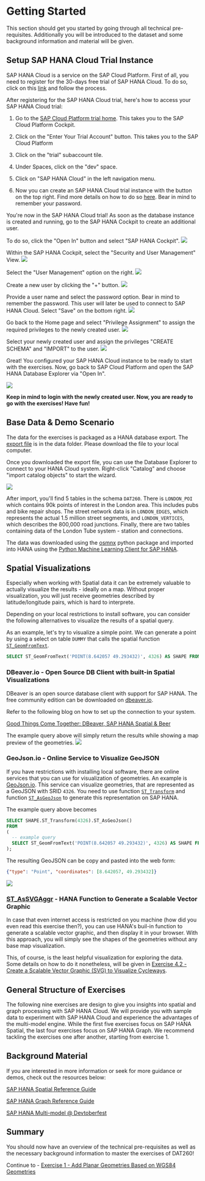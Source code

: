 # Getting Started

This section should get you started by going through all technical pre-requisites. Additionally you will be introduced to the dataset and some background information and material will be given.

## Setup SAP HANA Cloud Trial Instance <a name="subex1"></a>

SAP HANA Cloud is a service on the SAP Cloud Platform.
First of all, you need to register for the 30-days free trial of SAP HANA Cloud.
To do so, click on this [link](https://www.sap.com/registration/trial.9a2d77fd-9c7a-48d7-b618-5b83ba9d0445.html) and follow the process.

After registering for the SAP HANA Cloud trial, here's how to access your SAP HANA Cloud trial:

  1. Go to the [SAP Cloud Platform trial home](https://account.hanatrial.ondemand.com/register). This takes you to the SAP Cloud Platform Cockpit.

  2. Click on the "Enter Your Trial Account" button. This takes you to the SAP Cloud Platform 

  3. Click on the "trial" subaccount tile.

  4. Under Spaces, click on the "dev" space.

  5. Click on "SAP HANA Cloud" in the left navigation menu. 
  
  6. Now you can create an SAP HANA Cloud trial instance with the button on the top right. Find more details on how to do so [here](https://help.sap.com/viewer/db19c7071e5f4101837e23f06e576495/2020_03_QRC/en-US/784a1dbb421a4da29fb1e3bdf5f198ec.html). Bear in mind to remember your password.

You're now in the SAP HANA Cloud trial! 
As soon as the database instance is created and running, go to the SAP HANA Cockpit to create an additional user.

To do so, click the "Open In" button and select "SAP HANA Cockpit".
![](images/HANA_Cockpit.png)

Within the SAP HANA Cockpit, select the "Security and User Management" View.
![](images/select_view_cockpit.png)

Select the "User Management" option on the right.
![](images/user_management.png)

Create a new user by clicking the "+" button.
![](images/create_user.png)

Provide a user name and select the password option. Bear in mind to remember the password.
This user will later be used to connect to SAP HANA Cloud.
Select "Save" on the bottom right.
![](images/user_dialog.png)

Go back to the Home page and select "Privilege Assignment" to assign the required privileges to the newly created user.
![](images/privileges_mgmt.png)

Select your newly created user and assign the privileges "CREATE SCHEMA" and "IMPORT" to the user.
![](images/privilege_assignment.png)

Great! You configured your SAP HANA Cloud instance to be ready to start with the exercises.
Now, go back to SAP Cloud Platform and open the SAP HANA Database Explorer via "Open In".

![](images/Database_Explorer.png)

**Keep in mind to login with the newly created user.
Now, you are ready to go with the exercises! Have fun!**

## Base Data & Demo Scenario <a name="subex2"></a>
The data for the exercises is packaged as a HANA database export. The [export file](../data/DAT260.tar.gz) is in the data folder. Please download the file to your local computer.

Once you downloaded the export file, you can use the Database Explorer to connect to your HANA Cloud system. Right-click "Catalog" and choose "import catalog objects" to start the wizard.

![](images/import_catalog_objects.png)

After import, you'll find 5 tables in the schema `DAT260`. There is `LONDON_POI` which contains 90k points of interest in the London area. This includes pubs and bike repair shops. The street network data is in `LONDON_EDGES`, which represents the actual 1.5 million street segments, and `LONDON_VERTICES`, which describes the 800,000 road junctions. Finally, there are two tables containing data of the London Tube system - station and connections.

The data was downloaded using the [osmnx](https://github.com/gboeing/osmnx) python package and imported into HANA using the [Python Machine Learning Client for SAP HANA](https://pypi.org/project/hana-ml/).

## Spatial Visualizations <a name="subex3"></a>
Especially when working with Spatial data it can be extremely valuable to actually visualize the results - ideally on a map. Without proper visualization, you will just receive geometries described by latitude/longitude pairs, which is hard to interprete.

Depending on your local restrictions to install software, you can consider the following alternatives to visualize the results of a spatial query.

As an example, let's try to visualize a simple point. We can generate a point by using a select on table ```DUMMY``` that calls the spatial function [```ST_GeomFromText```](https://help.sap.com/viewer/bc9e455fe75541b8a248b4c09b086cf5/2020_03_QRC/en-US/7a194a8e787c1014bed49b5134e6b930.html).

```sql
SELECT ST_GeomFromText('POINT(8.642057 49.293432)', 4326) AS SHAPE FROM DUMMY;
```

### DBeaver.io - Open Source DB Client with built-in Spatial Visualizations
DBeaver is an open source database client with support for SAP HANA. The free community edition can be downloaded on [dbeaver.io](https://dbeaver.io/download/).

Refer to the following blog on how to set up the connection to your system.

[Good Things Come Together: DBeaver, SAP HANA Spatial & Beer](https://blogs.sap.com/2020/01/08/good-things-come-together-dbeaver-sap-hana-spatial-beer/)

The example query above will simply return the results while showing a map preview of the geometries.
![](images/dbeaver_preview.png)

### GeoJson.io - Online Service to Visualize GeoJSON
If you have restrictions with installing local software, there are online services that you can use for visualization of geometries. An example is [GeoJson.io](http://geojson.io). This service can visualize geometries, that are represented as a GeoJSON with SRID ```4326```. You need to use function [```ST_Transform```](https://help.sap.com/viewer/bc9e455fe75541b8a248b4c09b086cf5/2020_03_QRC/en-US/e2b1e876847a47de86140071ba487881.html) and function [```ST_AsGeoJson```](https://help.sap.com/viewer/bc9e455fe75541b8a248b4c09b086cf5/2020_03_QRC/en-US/7a157dd1787c1014a5d8d88e3811bcc8.html) to generate this representation on SAP HANA.

The example query above becomes
```sql
SELECT SHAPE.ST_Transform(4326).ST_AsGeoJson()
FROM 
(
  -- example query
  SELECT ST_GeomFromText('POINT(8.642057 49.293432)', 4326) AS SHAPE FROM DUMMY
);
```

The resulting GeoJSON can be copy and pasted into the web form:
```json
{"type": "Point", "coordinates": [8.642057, 49.293432]}
```

![](images/geojson_io.png)

### [ST_AsSVGAggr](https://help.sap.com/viewer/bc9e455fe75541b8a248b4c09b086cf5/2020_03_QRC/en-US/b995aa41e2334478ba8351d6ecaa9467.html) - HANA Function to Generate a Scalable Vector Graphic
In case that even internet access is restricted on you machine (how did you even read this exercise then?), you can use HANA's buil-in function to generate a scalable vector graphic, and then display it in your browser. With this approach, you will simply see the shapes of the geometries without any base map visualization.

This, of course, is the least helpful visualization for exploring the data. Some details on how to do it nonetheless, will be given in [Exercise 4.2 - Create a Scalable Vector Graphic (SVG) to Visualize Cycleways](exercises/ex4#subex2).

## General Structure of Exercises <a name="subex4"></a>
The following nine exercises are design to give you insights into spatial and graph processing with SAP HANA Cloud. We will provide you with sample data to experiment with SAP HANA Cloud and experience the advantages of the multi-model engine.
While the first five exercises focus on SAP HANA Spatial, the last four exercises focus on SAP HANA Graph.
We recommend tackling the exercises one after another, starting from exercise 1.

## Background Material <a name="subex5"></a>

If you are interested in more information or seek for more guidance or demos, check out the resources below:

[SAP HANA Spatial Reference Guide](https://help.sap.com/viewer/bc9e455fe75541b8a248b4c09b086cf5/)

[SAP HANA Graph Reference Guide](https://help.sap.com/viewer/11afa2e60a5f4192a381df30f94863f9)

[SAP HANA Multi-model @ Devtoberfest](https://www.youtube.com/playlist?list=PL6RpkC85SLQA8za7iX9FRzewU7Vs022dl)

## Summary
You should now have an overview of the technical pre-requisites as well as the necessary background information to master the exercises of DAT260!

Continue to - [Exercise 1 - Add Planar Geometries Based on WGS84 Geometries](../ex1/README.md)
